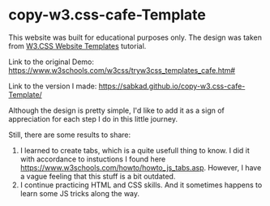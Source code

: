 # copy-w3.css-cafe-Template

This website was built for educational purposes only.
The design was taken from <a href="https://www.w3schools.com/w3css/w3css_templates.asp">W3.CSS Website Templates</a> tutorial. 

Link to the original Demo: 
https://www.w3schools.com/w3css/tryw3css_templates_cafe.htm#

Link to the version I made: 
https://sabkad.github.io/copy-w3.css-cafe-Template/

Although the design is pretty simple, I'd like to add it as a sign of appreciation for each step I do in this little journey. 

Still, there are some results to share:
1. I learned to create tabs, which is a quite usefull thing to know. I did it with accordance to instuctions I found here https://www.w3schools.com/howto/howto_js_tabs.asp. 
   However, I have a vague feeling that this stuff is a bit outdated. 
2. I continue practicing HTML and CSS skills. And it sometimes happens to learn some JS tricks along the way. 
